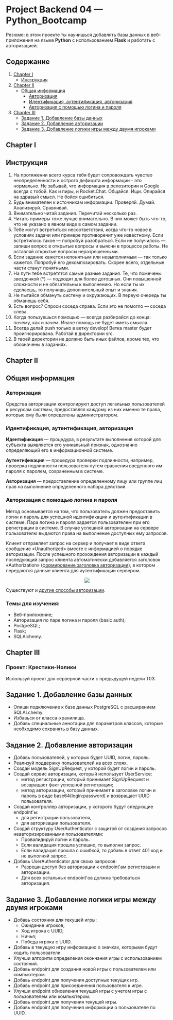 # Project Backend 04 — Python_Bootcamp  

Резюме: в этом проекте ты научишься добавлять базы данных в веб-приложения на языке **Python** с использованием **Flask** и работать с авторизацией.

## Содержание
 1. [Chapter I](#chapter-i)   
     - [Инструкция](#инструкция)   
 2. [Chapter II](#chapter-ii)  
     - [Общая информация](#общая-информация)  
         - [Авторизация](#авторизация)  
         - [Идентификация, аутентификация, авторизация](#идентификация-аутентификация-авторизация) 
         - [Авторизация с помощью логина и пароля](#авторизация-с-помощью-логина-и-пароля) 
 3. [Chapter III](#chapter-iii)      
     - [Задание 1. Добавление базы данных](#задание-1-добавление-базы-данных)    
     - [Задание 2. Добавление авторизации](#задание-2-добавление-авторизации)  
     - [Задание 3. Добавление логики игры между двумя игроками](#задание-3-добавление-логики-игры-между-двумя-игроками)    

         

## Chapter I
## Инструкция

1. На протяжении всего курса тебя будет сопровождать чувство неопределенности и острого дефицита информации - это нормально. Не забывай, что информация в репозитории и Google всегда с тобой. Как и пиры, и Rocket.Chat. Общайся. Ищи. Опирайся на здравый смысл. Не бойся ошибиться.
2. Будь внимателен к источникам информации. Проверяй. Думай. Анализируй. Сравнивай. 
3. Внимательно читай задания. Перечитай несколько раз. 
4. Читать примеры тоже лучше внимательно. В них может быть что-то, что не указано в явном виде в самом задании.
5. Тебе могут встретиться несоответствия, когда что-то новое в условиях задачи или примере противоречит уже известному. Если встретилось такое — попробуй разобраться. Если не получилось — запиши вопрос в открытые вопросы и выясни в процессе работы. Не оставляй открытые вопросы неразрешенными. 
6. Если задание кажется непонятным или невыполнимым — так только кажется. Попробуй его декомпозировать. Скорее всего, отдельные части станут понятными. 
7. На пути тебе встретятся самые разные задания. Те, что помечены звездочкой (\*) — подходят для более дотошных. Они повышенной сложности и не обязательны к выполнению. Но если ты их сделаешь, то получишь дополнительный опыт и знания.
8. Не пытайся обмануть систему и окружающих. В первую очередь ты обманешь себя.
9. Есть вопрос? Спроси соседа справа. Если это не помогло — соседа слева.
10. Когда пользуешься помощью — всегда разбирайся до конца: почему, как и зачем. Иначе помощь не будет иметь смысла.
11. Всегда делай push только в ветку develop! Ветка master будет проигнорирована. Работай в директории src.
12. В твоей директории не должно быть иных файлов, кроме тех, что обозначены в заданиях.

## Chapter II
## Общая информация

### Авторизация

Средства авторизации контролируют доступ легальных пользователей к ресурсам системы, предоставляя каждому из них именно те права, которые ему были определены администратором.

### Идентификация, аутентификация, авторизация

**Идентификация** — процедура, в результате выполнения которой для субъекта выявляется его уникальный признак, однозначно определяющий его в информационной системе.

**Аутентификация** — процедура проверки подлинности, например, проверка подлинности пользователя путем сравнения введенного им пароля с паролем, сохраненным в системе.

**Авторизация** — предоставление определенному лицу или группе лиц прав на выполнение определенного набора действий.

### Авторизация с помощью логина и пароля

Метод основывается на том, что пользователь должен предоставить логин и пароль для успешной идентификации и аутентификации в системе. Пара логина и пароля задается пользователем при его регистрации в системе. В случае успешной авторизации на сервере пользователю выдаются права на выполнение доступных ему запросов.

Клиент отправляет запрос на сервер и получает в виде ответа сообщение «Unauthorized» вместе с информацией о порядке авторизации. После успешного прохождения авторизации в каждый последующий запрос клиента автоматически добавляется заголовок «Authorization» ([формирование заголовка авторизации](https://datatracker.ietf.org/doc/html/rfc7617)), в котором передаются данные клиента для аутентификации сервером.

<div align="center">
  <img src="misc/images/Auth.png"/>
</div>

Существуют и [другие способы авторизации](https://developer.mozilla.org/en-US/docs/Web/HTTP/Authentication#authentication_schemes).

### Темы для изучения:
- Веб-приложение;
- Авторизация по паре логина и пароля (basic auth);
- PostgreSQL;
- Flask;
- SQLAlchemy.

## Chapter III
### Проект: Крестики-Нолики
Используй проект для серверной части с предыдущей недели Т03.

## Задание 1. Добавление базы данных
- Опиши подключение к базе данных PostgreSQL с расширением SQLALchemy.
- Избавься от класса-хранилища.
- Добавь специальные аннотации для параметров классов, которые необходимо сохранять в базу данных.

## Задание 2. Добавление авторизации
- Добавь пользователей, у которых будет UUID, логин, пароль.
- Реализуй поддержку пользователей на всех слоях.
- Создай модель SignUpRequest, у которой будет логин и пароль.
- Создай сервис авторизации, который использует UserService:
    - метод регистрации, который принимает SignUpRequest и возвращает факт успешной регистрации;
    - метод авторизации, который принимает в заголовке логин и пароль в виде base64(login:password) и возвращает UUID пользователя.
- Создай контроллер авторизации, у которого будут следующие endpoint'ы:
    - для регистрации пользователя,
    - для авторизации пользователя.
- Создай структуру UserAuthenticator с защитой от создания запросов неавторизированными пользователями:
    - Провалидируй логин и пароль.
    - Если валидация прошла успешно, то выполни запрос.
    - Если валидация прошла с ошибкой, то добавь в ответ 401 код и не выполняй запрос. 
- Добавь UserAuthenticator для своих запросов:
    - Разреши доступ без авторизации к endpoint'ам регистрации и авторизации.
    - Для всех остальных endpoint'ов должна требоваться авторизация.

## Задание 3. Добавление логики игры между двумя игроками
- Добавь состояния для текущей игры:
    - Ожидание игроков;
    - Ход игрока с UUID;
    - Ничья;
    - Победа игрока с UUID.
- Добавь в текущую игру информацию о значках, которыми будут ходить пользователи.
- Улучши алгоритм определения окончания игры с использованием состояний.
- Добавь endpoint для создания новой игры с пользователем или компьютером.
- Добавь endpoint для получения доступных текущих игр.
- Добавь endpoint для присоединения пользователя к игре.
- Улучши endpoint обновления текущей игры с учетом игры с пользователем или компьютером.
- Добавь endpoint для получения текущей игры.
- Добавь endpoint для получения информации о пользователе по UUID.
